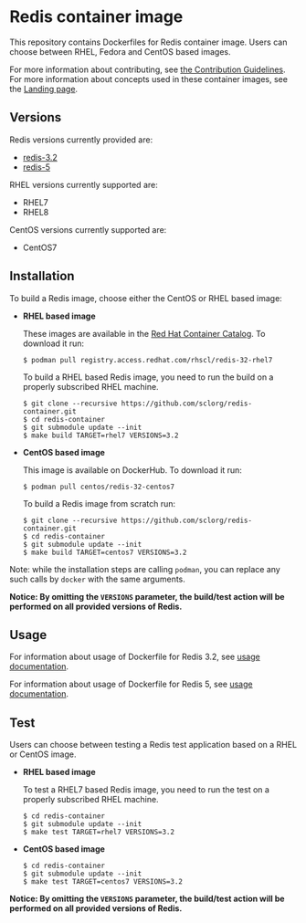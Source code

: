 Redis container image
==================

This repository contains Dockerfiles for Redis container image.
Users can choose between RHEL, Fedora and CentOS based images.

For more information about contributing, see
[the Contribution Guidelines](https://github.com/sclorg/welcome/blob/master/contribution.md).
For more information about concepts used in these container images, see the
[Landing page](https://github.com/sclorg/welcome).


Versions
---------------
Redis versions currently provided are:
* [redis-3.2](3.2)
* [redis-5](5)

RHEL versions currently supported are:
* RHEL7
* RHEL8

CentOS versions currently supported are:
* CentOS7


Installation
---------------
To build a Redis image, choose either the CentOS or RHEL based image:
*  **RHEL based image**

    These images are available in the [Red Hat Container Catalog](https://access.redhat.com/containers/#/registry.access.redhat.com/rhscl/redis-32-rhel7).
    To download it run:

    ```
    $ podman pull registry.access.redhat.com/rhscl/redis-32-rhel7
    ```

    To build a RHEL based Redis image, you need to run the build on a properly
    subscribed RHEL machine.

    ```
    $ git clone --recursive https://github.com/sclorg/redis-container.git
    $ cd redis-container
    $ git submodule update --init
    $ make build TARGET=rhel7 VERSIONS=3.2
    ```

*  **CentOS based image**

    This image is available on DockerHub. To download it run:

    ```
    $ podman pull centos/redis-32-centos7
    ```

    To build a Redis image from scratch run:

    ```
    $ git clone --recursive https://github.com/sclorg/redis-container.git
    $ cd redis-container
    $ git submodule update --init
    $ make build TARGET=centos7 VERSIONS=3.2
    ```

Note: while the installation steps are calling `podman`, you can replace any such calls by `docker` with the same arguments.

**Notice: By omitting the `VERSIONS` parameter, the build/test action will be performed
on all provided versions of Redis.**


Usage
---------------------------------

For information about usage of Dockerfile for Redis 3.2,
see [usage documentation](3.2).

For information about usage of Dockerfile for Redis 5,
see [usage documentation](5).

Test
---------------------
Users can choose between testing a Redis test application based on a RHEL or CentOS image.

*  **RHEL based image**

    To test a RHEL7 based Redis image, you need to run the test on a properly
    subscribed RHEL machine.

    ```
    $ cd redis-container
    $ git submodule update --init
    $ make test TARGET=rhel7 VERSIONS=3.2
    ```

*  **CentOS based image**

    ```
    $ cd redis-container
    $ git submodule update --init
    $ make test TARGET=centos7 VERSIONS=3.2
    ```

**Notice: By omitting the `VERSIONS` parameter, the build/test action will be performed
on all provided versions of Redis.**
